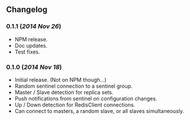 ## Changelog

### 0.1.1 (*2014 Nov 26*)
 - NPM release.
 - Doc updates.
 - Test fixes.

### 0.1.0 (*2014 Nov 18*)
 - Initial release. (Not on NPM though...)
 - Random sentinel connection to a sentinel group.
 - Master / Slave detection for replica sets.
 - Push notifications from sentinel on configuration changes.
 - Up / Down detection for RedisClient connections.
 - Can connect to masters, a random slave, or all slaves simultaneously.
